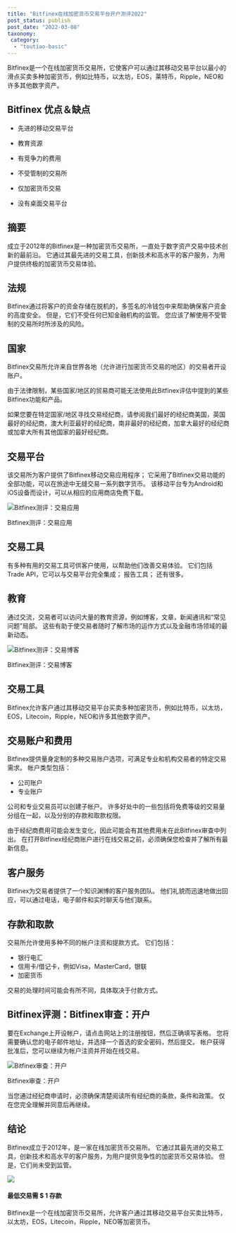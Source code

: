 ```yaml
---
title: "Bitfinex在线加密货币交易平台开户测评2022"
post_status: publish
post_date: "2022-03-08"
taxonomy:
 category: 
  - "toutiao-basic"
---
```


Bitfinex是一个在线加密货币交易所，它使客户可以通过其移动交易平台以最小的滑点买卖多种加密货币，例如比特币，以太坊，EOS，莱特币，Ripple，NEO和许多其他数字资产。

## Bitfinex 优点＆缺点

- 先进的移动交易平台
    
- 教育资源
    
- 有竞争力的费用
    
- 不受管制的交易所
    
- 仅加密货币交易
    
- 没有桌面交易平台
    

## 摘要

成立于2012年的Bitfinex是一种加密货币交易所，一直处于数字资产交易中技术创新的最前沿。 它通过其最先进的交易工具，创新技术和高水平的客户服务，为用户提供终极的加密货币交易体验。

## 法规

Bitfinex通过将客户的资金存储在脱机的，多签名的冷钱包中来帮助确保客户资金的高度安全。 但是，它们不受任何已知金融机构的监管。 您应该了解使用不受管制的交易所时所涉及的风险。

## 国家

Bitfinex交易所允许来自世界各地（允许进行加密货币交易的地区）的交易者开设账户。

由于法律限制，某些国家/地区的贸易商可能无法使用此Bitfinex评估中提到的某些Bitfinex功能和产品。

如果您要在特定国家/地区寻找交易经纪商，请参阅我们最好的经纪商美国，英国最好的经纪商，澳大利亚最好的经纪商，南非最好的经纪商，加拿大最好的经纪商或加拿大所有其他国家的最好经纪商。

## 交易平台

该交易所为客户提供了Bitfinex移动交易应用程序； 它采用了Bitfinex交易功能的全部功能，可以在旅途中无缝交易一系列数字货币。 该移动平台专为Android和iOS设备而设计，可以从相应的应用商店免费下载。

![Bitfinex测评：交易应用](https://cdn.fendou.la/funstoutiao/2020/12/Bitfinex-Review-Trading-App-1024x546.jpg "Bitfinex测评：交易应用")

Bitfinex测评：交易应用

## 交易工具

有多种有用的交易工具可供客户使用，以帮助他们改善交易体验。 它们包括Trade API，它可以与交易平台完全集成； 报告工具； 还有很多。

## 教育

通过交流，交易者可以访问大量的教育资源，例如博客，文章，新闻通讯和“常见问题”局部。 这些有助于使交易者随时了解市场的运作方式以及金融市场领域的最新动态。

![Bitfinex测评：交易博客](https://cdn.fendou.la/funstoutiao/2020/12/Bitfinex-Review-Trading-Blog.png "Bitfinex测评：交易博客")

Bitfinex测评：交易博客

## 交易工具

Bitfinex允许客户通过其移动交易平台买卖多种加密货币，例如比特币，以太坊，EOS，Litecoin，Ripple，NEO和许多其他数字资产。

## 交易账户和费用

Bitfinex提供量身定制的多种交易账户选项，可满足专业和机构交易者的特定交易需求。 帐户类型包括：

- 公司账户
- 专业账户

公司和专业交易员可以创建子帐户。 许多好处中的一些包括将免费等级的交易量分组在一起，以及分别的存款和取款权限。

由于经纪商费用可能会发生变化，因此可能会有其他费用未在此Bitfinex审查中列出。 在打开Bitfinex经纪商账户进行在线交易之前，必须确保您检查并了解所有最新信息。

## 客户服务

Bitfinex为交易者提供了一个知识渊博的客户服务团队。 他们礼貌而迅速地做出回应，可以通过电话，电子邮件和实时聊天与他们联系。

## 存款和取款

交易所允许使用多种不同的帐户注资和提款方式。 它们包括：

- 银行电汇
- 信用卡/借记卡，例如Visa，MasterCard，银联
- 加密货币

交易的处理时间可能会有所不同，具体取决于付款方式。

## Bitfinex评测：Bitfinex审查：开户

要在Exchange上开设帐户，请点击网站上的注册按钮，然后正确填写表格。 您将需要确认您的电子邮件地址，并选择一个首选的安全密码，然后提交。 帐户获得批准后，您可以继续为帐户注资并开始在线交易。

![Bitfinex审查：开户](https://cdn.fendou.la/funstoutiao/2020/12/Bitfinex-Review-Account-Opening.png "Bitfinex审查：开户")

Bitfinex审查：开户

当您通过经纪商申请时，必须确保清楚阅读所有经纪商的条款，条件和政策。 仅在您完全理解并同意后再继续。

## 结论

Bitfinex成立于2012年，是一家在线加密货币交易所。 它通过其最先进的交易工具，创新技术和高水平的客户服务，为用户提供竞争性的加密货币交易体验。 但是，它们尚未受到监管。

![](https://cdn.fendou.la/funstoutiao/2020/12/Bitfinex-Logo.png)

#### 最低交易需 **$ 1** 存款

Bitfinex是一个在线加密货币交易所，允许客户通过其移动交易平台买卖比特币，以太坊，EOS，Litecoin，Ripple，NEO等加密货币。
